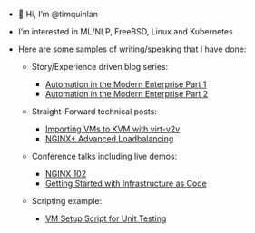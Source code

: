 - 👋 Hi, I’m @timquinlan
- I’m interested in ML/NLP, FreeBSD, Linux and Kubernetes
- Here are some samples of writing/speaking that I have done:

    - Story/Experience driven blog series:
        - [Automation in the Modern Enterprise Part 1](https://www.redhat.com/en/blog/automation-modern-enterprise-part-1)
        - [Automation in the Modern Enterprise Part 2](https://www.redhat.com/en/blog/automation-modern-enterprise-part-2)

    - Straight-Forward technical posts:
       - [Importing VMs to KVM with virt-v2v](https://www.redhat.com/en/blog/importing-vms-kvm-virt-v2v)
       - [NGINX+ Advanced Loadbalancing](https://github.com/timquinlan/nginxplus-loadbalancing)

    - Conference talks including live demos:
        - [NGINX 102](https://www.youtube.com/live/DjOgRbHnvwU?feature=share&t=14706)
        - [Getting Started with Infrastructure as Code](https://youtu.be/f_lo_8-5cMs)

    - Scripting example:
        - [VM Setup Script for Unit Testing](https://github.com/timquinlan/scripts/blob/master/autovm/cstest)

<!---
timquinlan/timquinlan is a ✨ special ✨ repository because its `README.md` (this file) appears on your GitHub profile.
You can click the Preview link to take a look at your changes.
--->
